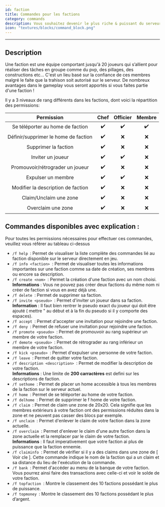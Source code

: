 ```yaml
---
id: faction
title: Commandes pour les factions 
category: commands
description: Vous souhaitez devenir le plus riche & puissant du serveur ? Envie de jouer en équipe pour évoluer rapidement et vous amuser encore plus sur le serveur ? Créez ou rejoignez une faction ! 
icon: "textures/blocks/command_block.png"
---
```

___
## Description  

Une faction est une équipe comportant jusqu'à 20 joueurs qui s’allient pour réaliser des tâches en groupe comme du pvp, des pillages, des constructions etc...
C'est un lieu basé sur la confiance de ces membres malgré le faite que la trahison soit autorisé sur le serveur. De nombreux avantages dans le gameplay vous seront apportés si vous faites partie d'une faction ! 

Il y a 3 niveaux de rang différents dans les factions, dont voici la répartition des permissions:

Permission | Chef | Officier | Membre
:----------------------------------: | :-: | :-: | :-:
Se téléporter au home de faction | ✔️ | ✔️ | ✔️
Définir/supprimer le home de faction | ✔️ | ❌ | ❌ 
Supprimer la faction | ✔️ | ❌ | ❌
Inviter un joueur | ✔️ | ✔️ | ❌
Promouvoir/rétrograder un joueur | ✔️ | ❌ | ❌
Expulser un membre | ✔️ | ✔️ | ❌
Modifier la description de faction | ✔️ | ❌ | ❌
Claim/Unclaim une zone | ✔️ | ❌ | ❌
Overclaim une zone | ✔️ | ❌ | ❌

## Commandes disponibles avec explication :

Pour toutes les permissions nécessaires pour effectuer ces commandes, veuillez vous référer au tableau ci-dessus


* ``/f help ``: Permet de visualiser la liste complète des commandes lié au faction disponible sur le serveur directement en jeu.
* ``/f info <faction> ``: Permet de visualiser toutes les informations importantes sur une faction comme sa date de création, ses membres ou encore sa description. 
* ``/f create <nom> ``: Permet la création d'une faction avec un nom choisi.    
 **Informations** : Vous ne pouvez pas créer deux factions du même nom ni créer de faction si vous en avez déjà une. 
* ``/f delete ``: Permet de supprimer sa faction. 
* ``/f invite <pseudo> ``: Permet d'inviter un joueur dans sa faction.  
 **Information** : Il faut bien rentrer le pseudo exact du joueur qui doit être ajouté ( mettre " au début et à la fin du pseudo si il y comporte des espaces). 
* ``/f accept ``: Permet d'accepter une invitation pour rejoindre une faction. 
* ``/f deny ``: Permet de refuser une invitation pour rejoindre une faction. 
* ``/f promote <pseudo> ``: Permet de promouvoir au rang supérieur un membre de votre faction.   
* ``/f demote <pseudo> ``: Permet de rétrograder au rang inférieur un membre de votre faction.
* ``/f kick <pseudo> ``: Permet d'expulser une personne de votre faction.  
* ``/f leave ``: Permet de quitter votre faction.  
* ``/f description <description> ``: Permet de modifier la description de votre faction.  
 **Informations** : Une limite de **200 carractères** est defini sur les descriptions de faction.  
* ``/f sethome ``: Permet de placer un home accessible à tous les membres de la faction sur le serveur actuel.    
* ``/f home ``: Permet de se téléporter au home de votre faction.
* ``/f delhome ``: Permet de supprimer le f home de votre faction.  
* ``/f claim ``: Permet de claim une zone de 20x20. Cela signifie que les membres extérieurs à votre faction ont des permissions réduites dans la zone et ne peuvent pas casser des blocs par exemple.   
* ``/f unclaim ``: Permet d'enlever le claim de votre faction dans la zone actuelle.
* ``/f overclaim ``: Permet d'enlever le claim d'une autre faction dans la zone actuelle et la remplacer par le claim de votre faction.  
 **Informations** : Il faut imperativement que votre faction ai plus de puissance que la faction ennemie.
* ``/f claiminfo ``: Permet de vérifier si il y a des claims dans une zone de [ Voir cle ]. Cette commande indique le nom de la faction qui a un claim et sa distance du lieu de l'exécution de la commande.
* ``/f bank ``: Permet d'accéder au menu de la banque de votre faction. Vous pourrez ainsi faire des transactions avec celle-ci et voir le solde de votre faction.
* ``/f topfaction ``: Montre le classement des 10 factions possédant le plus de puissance.
* ``/f topmoney ``: Montre le classement des 10 factions possédant le plus d’argent. 




 
